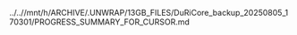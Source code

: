 ../..//mnt/h/ARCHIVE/.UNWRAP/13GB_FILES/DuRiCore_backup_20250805_170301/PROGRESS_SUMMARY_FOR_CURSOR.md